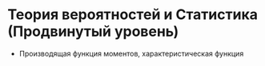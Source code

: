 # Теория вероятностей и Статистика (Продвинутый уровень)
- Производящая функция моментов, характеристическая функция